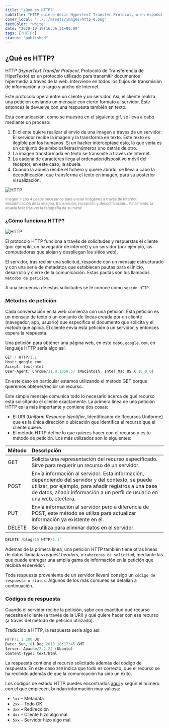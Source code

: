 ```yaml
---
title: "¿Què es HTTP?"
subtitle: "HTTP quiere decir Hypertext Transfer Protocol, o en español, Protocolo de Transferencia de Hipertexto. Se trata de un conjunto de reglas de comunicación que posibilita la circulación de información a través de la World Wide Web (WWW)."
cover_local: "../../assets/images/http-0.png"
textColor: "white"
date: "2020-10-19T16:36:31+00:00"
tags: ["HTTP"]
status: "published"
---
```


## ¿Qué es HTTP?

HTTP (*HyperText Transfer Protocol*, Protocolo de Transferencia de HiperTexto) es un protocolo utilizado para transmitir documentos hipermedia a través de la web. Interviene en todos los flujos de transmisión de información a lo largo y ancho de Internet.

Este protocolo opera entre un cliente y un servidor. Así, el cliente realiza una petición enviando un mensaje con cierto formato al servidor. Éste entonces le devuelve con una respuesta también en texto.

Esta comunicación, como se muestra en el siguiente gif, se lleva a cabo mediante un proceso:

1. El cliente quiere realizar el envío de una imagen a través de un servidor. El servidor recibe la imagen y la transforma en texto. Este texto es ilegible por los humanos. Si un hacker interceptase esto, lo que vería es un conjunto de símbolos/letras/números uno detrás de otro.
2. La imagen transformada en texto se transmite a través de Internet.
3. La cadena de caracteres llega al ordenador/dispositivo móvil del receptor, en este caso, la abuela.
4. Cuando la abuela recibe el fichero y quiere abrirlo, se lleva a cabo la decodificación, que transforma el texto en imagen, para su posterior visualización.

![HTTP](https://github.com/breatheco-de/content/blob/master/src/assets/images/2fd53b0a-5243-4440-8fc6-7fd74ac5a46e.gif?raw=true)
  
<small style="color:grey">Imagen 1: Los 4 pasos necesarios para enviar imágenes a través de Internet: decodificación de la imagen, transmisión, recepción y decodificación... Finalmente, la abuela feliz tras ver la fotografía de su nieta!</small>

### ¿Cómo funciona HTTP?

![HTTP](https://github.com/breatheco-de/content/blob/master/src/assets/images/http-3.png?raw=true)

El protocolo HTTP funciona a través de solicitudes y respuestas el cliente (por ejemplo, un navegador de internet) y un servidor (por ejemplo, las computadoras que alojan y despliegan los sitios web). 

El servidor, tras recibir una solicitud, responde con un mensaje estructurado y con una serie de metadatos que establecen pautas para el inicio, desarrollo y cierre de la comunicación. Estas pautas son los llamados `métodos de petición`.

A una secuencia de estas solicitudes se le conoce como `sesión HTTP`.

### Métodos de petición

Cada conversación en la web comienza con una petición. Esta petición es un mensaje de texto o un conjunto de líneas creada por un cliente (navegador, app, usuario) que especifica el documento que solicita y el *método* que aplica. El cliente envía esta petición a un servidor, y entonces espera la respuesta.

Una petición para obtener una página web, en este caso, `google.com`, en lenguaje HTTP sería algo así:

```python
GET / HTTP/1.1 
Host: google.com
Accept: text/html
User-Agent: Chrome/31.0.1650.57 (Macintosh; Intel Mac OS X 10_9_0)
```

En este caso en particular estamos utilizando el método GET porque queremos obtener/recibir un recurso.

Este simple mensaje comunica todo lo necesario acerca de qué recurso está solicitando el cliente exactamente. La primera línea de una petición HTTP es la más importante y contiene dos cosas:

+ El URI (*Uniform Resource Identifier*, Identificador de Recursos Uniforme) que es la única dirección o ubicación que identifica el recurso que el cliente quiere.
+ El método HTTP define lo que quieres hacer con el recurso y es tu método de petición. Los más utilizados son lo siguientes:

|**Método**    |**Descripción**  |
|:-------------|:----------------|
|GET | Solicita una representación del recurso especificado. Sirve para requerir un recurso de un servidor. |
|POST | Envía información al servidor. Esta información, dependiendo del servidor y del contexto, se puede utilizar, por ejemplo, para añadir registros a una base de datos, añadir información a un perfil de usuario en una web, etcétera. |
|PUT | Envía información al servidor pero a diferencia de POST, este método se utiliza para actualizar información ya existente en él. |
|DELETE |Se utiliza para eliminar datos en el servidor. |

```python
DELETE /blog/15 HTTP/1.1`
```

Además de la primera línea, una petición HTTP también tiene otras líneas de datos llamadas _request headers_, o `cabeceras de solicitud`, mediante las que puede entregar una amplia gama de información en la petición que recibirá el servidor.

Toda respuesta proveniente de un servidor llevará consigo un `código de respuesta o status`. Algunos de los más comunes se detallan a continuación.

### Códigos de respuesta

Cuando el servidor recibe la petición, sabe con exactitud qué recurso necesita el cliente (a través de la URI) y qué quiere hacer con ese recurso (a través del método de petición utilizado). 

Traducido a HTTP, la respuesta sería algo así:

```python
HTTP/1.1 200 OK
Date: Sun, 01 Dec 2013 18:17:45 GMT
Server: Apache/2.2.22 (Ubuntu)
Content-Type: text/html
```

La respuesta contiene el recurso solicitado además del código de respuesta. En este caso `200` indica que todo es correcto, que el recurso se ha recibido además de que la comunicación ha sido un éxito.
 
Los códigos de estado HTTP puedes encontrarlos [aquí](https://developer.mozilla.org/es/docs/Web/HTTP/Status) y según el número con el que empiecen, brindan información muy valiosa:

+ `1xx` – Metadata
+ `2xx` – Todo OK
+ `3xx` – Redirección
+ `4xx` – Cliente hizo algo mal
+ `5xx` – Servidor hizo algo mal
